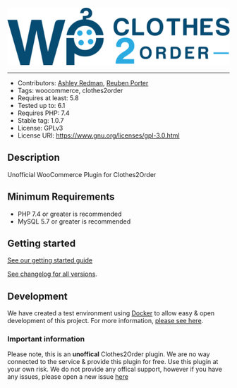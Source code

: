 ![WPC2O](assets/readme-banner.png)

---

-   Contributors: [Ashley Redman](https://github.com/AshleyRedman), [Reuben Porter](https://github.com/ReubenPorter)
-   Tags: woocommerce, clothes2order
-   Requires at least: 5.8
-   Tested up to: 6.1
-   Requires PHP: 7.4
-   Stable tag: 1.0.7
-   License: GPLv3
-   License URI: https://www.gnu.org/licenses/gpl-3.0.html

## Description

Unofficial WooCommerce Plugin for Clothes2Order

## Minimum Requirements

-   PHP 7.4 or greater is recommended
-   MySQL 5.7 or greater is recommended

## Getting started

[See our getting started guide](https://www.wpclothes2order.com/getting-started)

[See changelog for all versions](https://github.com/AshleyRedman/WPClothes2Order/releases).

## Development

We have created a test environment using [Docker](https://www.docker.com/) to allow easy & open development of this project.
For more information, [please see here](https://github.com/AshleyRedman/WPClothes2Order-test-env).

### Important information

Please note, this is an **unoffical** Clothes2Order plugin.
We are no way connected to the service & provide this plugin for free.
Use this plugin at your own risk. We do not provide any offical support, however if you have any issues, please open a new issue [here](https://github.com/AshleyRedman/WPClothes2Order/issues)
